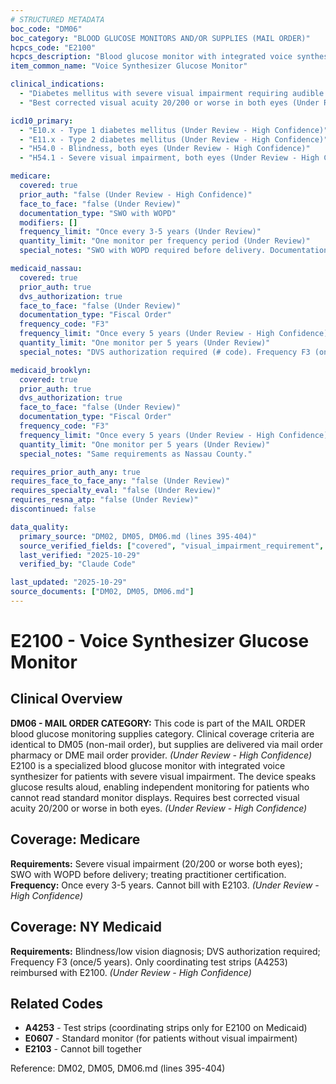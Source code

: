 ```yaml
---
# STRUCTURED METADATA
boc_code: "DM06"
boc_category: "BLOOD GLUCOSE MONITORS AND/OR SUPPLIES (MAIL ORDER)"
hcpcs_code: "E2100"
hcpcs_description: "Blood glucose monitor with integrated voice synthesizer"
item_common_name: "Voice Synthesizer Glucose Monitor"

clinical_indications:
  - "Diabetes mellitus with severe visual impairment requiring audible glucose results (Under Review - High Confidence)"
  - "Best corrected visual acuity 20/200 or worse in both eyes (Under Review - High Confidence)"

icd10_primary:
  - "E10.x - Type 1 diabetes mellitus (Under Review - High Confidence)"
  - "E11.x - Type 2 diabetes mellitus (Under Review - High Confidence)"
  - "H54.0 - Blindness, both eyes (Under Review - High Confidence)"
  - "H54.1 - Severe visual impairment, both eyes (Under Review - High Confidence)"

medicare:
  covered: true
  prior_auth: "false (Under Review - High Confidence)"
  face_to_face: "false (Under Review)"
  documentation_type: "SWO with WOPD"
  modifiers: []
  frequency_limit: "Once every 3-5 years (Under Review)"
  quantity_limit: "One monitor per frequency period (Under Review)"
  special_notes: "SWO with WOPD required before delivery. Documentation of severe visual impairment (20/200 or worse both eyes) must be in medical record. Treating practitioner must certify beneficiary requires specialized monitoring system. Cannot bill with non-adjunctive CGM (E2103)."

medicaid_nassau:
  covered: true
  prior_auth: true
  dvs_authorization: true
  face_to_face: "false (Under Review)"
  documentation_type: "Fiscal Order"
  frequency_code: "F3"
  frequency_limit: "Once every 5 years (Under Review - High Confidence)"
  quantity_limit: "One monitor per 5 years (Under Review)"
  special_notes: "DVS authorization required (# code). Frequency F3 (once/5 years). Supporting diagnosis of visual impairment required on fiscal order and claim. Only coordinating test strips (A4253) reimbursed with E2100."

medicaid_brooklyn:
  covered: true
  prior_auth: true
  dvs_authorization: true
  face_to_face: "false (Under Review)"
  documentation_type: "Fiscal Order"
  frequency_code: "F3"
  frequency_limit: "Once every 5 years (Under Review - High Confidence)"
  quantity_limit: "One monitor per 5 years (Under Review)"
  special_notes: "Same requirements as Nassau County."

requires_prior_auth_any: true
requires_face_to_face_any: "false (Under Review)"
requires_specialty_eval: "false (Under Review)"
requires_resna_atp: "false (Under Review)"
discontinued: false

data_quality:
  primary_source: "DM02, DM05, DM06.md (lines 395-404)"
  source_verified_fields: ["covered", "visual_impairment_requirement", "dvs_authorization", "frequency_code", "wopd_requirement"]
  last_verified: "2025-10-29"
  verified_by: "Claude Code"

last_updated: "2025-10-29"
source_documents: ["DM02, DM05, DM06.md"]
---
```


# E2100 - Voice Synthesizer Glucose Monitor

## Clinical Overview

**DM06 - MAIL ORDER CATEGORY:** This code is part of the MAIL ORDER blood glucose monitoring supplies category. Clinical coverage criteria are identical to DM05 (non-mail order), but supplies are delivered via mail order pharmacy or DME mail order provider. *(Under Review - High Confidence)*
E2100 is a specialized blood glucose monitor with integrated voice synthesizer for patients with severe visual impairment. The device speaks glucose results aloud, enabling independent monitoring for patients who cannot read standard monitor displays. Requires best corrected visual acuity 20/200 or worse in both eyes. *(Under Review - High Confidence)*

## Coverage: Medicare
**Requirements:** Severe visual impairment (20/200 or worse both eyes); SWO with WOPD before delivery; treating practitioner certification. **Frequency:** Once every 3-5 years. Cannot bill with E2103. *(Under Review - High Confidence)*

## Coverage: NY Medicaid
**Requirements:** Blindness/low vision diagnosis; DVS authorization required; Frequency F3 (once/5 years). Only coordinating test strips (A4253) reimbursed with E2100. *(Under Review - High Confidence)*

## Related Codes
- **A4253** - Test strips (coordinating strips only for E2100 on Medicaid)
- **E0607** - Standard monitor (for patients without visual impairment)
- **E2103** - Cannot bill together

Reference: DM02, DM05, DM06.md (lines 395-404)
